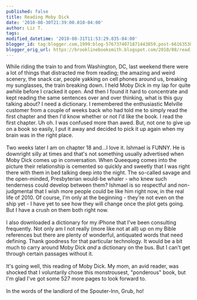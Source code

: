 ```yaml
---
published: false
title: Reading Moby Dick
date: '2010-08-30T21:39:00.010-04:00'
author: Liz T.
tags: 
modified_datetime: '2010-08-31T11:53:29.835-04:00'
blogger_id: tag:blogger.com,1999:blog-5767374071871443859.post-6616353875838350928
blogger_orig_url: https://brooklinebooksmith.blogspot.com/2010/08/reading-moby-dick.html
---
```


While riding the train to and from Washington, DC, last weekend there were a lot of things that distracted me from reading; the amazing and weird scenery, the snack car, people <span id="SPELLING_ERROR_0" class="blsp-spelling-corrected">yakking</span> on cell phones around us, breaking my sunglasses, the train breaking down. I held <span id="SPELLING_ERROR_1" class="blsp-spelling-error">Moby</span> Dick in my lap for quite awhile before I cracked it open. And then I found it hard to concentrate and kept reading the same sentences over and over thinking, what is this guy talking about? I need a dictionary. I remembered the enthusiastic Melville customer from a couple of weeks back who had told me to simply read the first chapter and then I'd know whether or not I'd like the book. I read the first chapter. <span id="SPELLING_ERROR_2" class="blsp-spelling-error">Uh</span> oh.  I was confused more than awed. But, not one to give up on a book so easily, I put it away and decided to pick it up again when my brain was in the right place.<br /><br />Two weeks later I am on chapter 18 and...I love it.  Ishmael is FUNNY.  He is downright silly at times and that's not something usually advertised when <span id="SPELLING_ERROR_3" class="blsp-spelling-error">Moby</span> Dick comes up in conversation. When <span id="SPELLING_ERROR_4" class="blsp-spelling-error">Queequeg</span> comes into the picture their relationship is cemented so quickly and sweetly that I was right there with them in bed talking deep into the night.  The so-called savage and the open-minded, Presbyterian would-be whaler - who knew such tenderness could develop between them?  Ishmael is so respectful and non-judgmental that I wish more people could be like him right now, in the real life of 2010. Of course, I'm only at the beginning - they're not even on the ship yet - I have yet to see how they will change once the plot gets going.  But I have a crush on them both right now.<br /><br />I also downloaded a dictionary for my iPhone that I've been consulting frequently.  Not only am I not really (more like not at all) up on my Bible references but there are plenty of wonderful, antiquated words that need defining.  Thank goodness for that particular technology.  It would be a bit much to carry around <span id="SPELLING_ERROR_5" class="blsp-spelling-error">Moby</span> Dick <em>and</em> a dictionary on the bus.  But I can't get through certain passages without it.<br /><br />It's going well, this reading of <span id="SPELLING_ERROR_6" class="blsp-spelling-error">Moby</span> Dick. My mom, an avid reader, was shocked that I voluntarily chose this <span id="SPELLING_ERROR_7" class="blsp-spelling-error">monstrousest</span>, "ponderous" book, but I'm glad I've got some 527 more pages to look forward to.<br /><br />In the words of the landlord of the <span id="SPELLING_ERROR_8" class="blsp-spelling-error">Spouter</span>-Inn, Grub, ho!